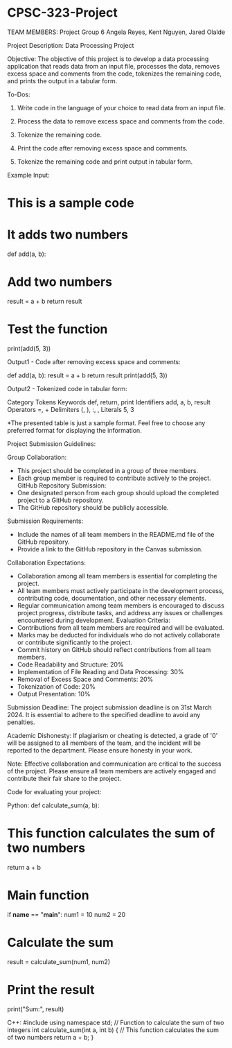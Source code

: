 # CPSC-323-Project

TEAM MEMBERS: Project Group 6
Angela Reyes, Kent Nguyen, Jared Olalde


Project Description: Data Processing Project

Objective: 
The objective of this project is to develop a
data processing application that reads data from an input
file, processes the data, removes excess space and
comments from the code, tokenizes the remaining code,
and prints the output in a tabular form.

To-Dos:

1. Write code in the language of your choice to read
data from an input file.

3. Process the data to remove excess space and
comments from the code.

5. Tokenize the remaining code.
6. Print the code after removing excess space and
comments.

7. Tokenize the remaining code and print output in
tabular form.

Example Input:

# This is a sample code
# It adds two numbers
def add(a, b):
# Add two numbers
result = a + b
return result
# Test the function
print(add(5, 3))

Output1 - Code after removing excess space and
comments:

def add(a, b):
result = a + b
return result
print(add(5, 3))

Output2 - Tokenized code in tabular form:

Category           Tokens
Keywords           def, return, print
Identifiers        add, a, b, result
Operators          =, +
Delimiters         (, ), :, ,
Literals           5, 3

*The presented table is just a sample format. Feel free to
choose any preferred format for displaying the
information.

Project Submission Guidelines:

Group Collaboration:
- This project should be completed in a group of three
members.
- Each group member is required to contribute
actively to the project.
GitHub Repository Submission:
- One designated person from each group should
upload the completed project to a GitHub
repository.
- The GitHub repository should be publicly accessible.

Submission Requirements:
- Include the names of all team members in the
README.md file of the GitHub repository.
- Provide a link to the GitHub repository in the
Canvas submission.

Collaboration Expectations:
- Collaboration among all team members is essential
for completing the project.
- All team members must actively participate in the
development process, contributing code,
documentation, and other necessary elements.
- Regular communication among team members is
encouraged to discuss project progress, distribute
tasks, and address any issues or challenges
encountered during development.
Evaluation Criteria:
- Contributions from all team members are required
and will be evaluated.
- Marks may be deducted for individuals who do not
actively collaborate or contribute significantly to the
project.
- Commit history on GitHub should reflect
contributions from all team members.
- Code Readability and Structure: 20%
- Implementation of File Reading and Data Processing:
30%
- Removal of Excess Space and Comments: 20%
- Tokenization of Code: 20%
- Output Presentation: 10%

Submission Deadline:
The project submission deadline is on 31st March 2024. It
is essential to adhere to the specified deadline to avoid
any penalties.

Academic Dishonesty:
If plagiarism or cheating is detected, a grade of '0' will be
assigned to all members of the team, and the incident
will be reported to the department. Please ensure
honesty in your work.

Note:
Effective collaboration and communication are critical to
the success of the project. Please ensure all team
members are actively engaged and contribute their fair
share to the project.

Code for evaluating your project:

Python:
def calculate_sum(a, b):
# This function calculates the sum of two numbers
return a + b
# Main function
if __name__ == "__main__":
num1 = 10
num2 = 20
# Calculate the sum
result = calculate_sum(num1, num2)
# Print the result
print("Sum:", result)

C++:
#include <iostream>
using namespace std;
// Function to calculate the sum of two integers
int calculate_sum(int a, int b) {
// This function calculates the sum of two
numbers
return a + b;
}

